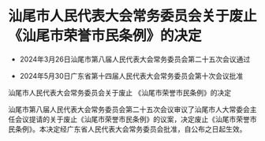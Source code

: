 # 汕尾市人民代表大会常务委员会关于废止《汕尾市荣誉市民条例》的决定

- 2024年3月26日汕尾市第八届人民代表大会常务委员会第二十五次会议通过

- 2024年5月30日广东省第十四届人民代表大会常务委员会第十次会议批准

<!-- INFO END -->

汕尾市人民代表大会常务委员会关于废止 《汕尾市荣誉市民条例》的决定

汕尾市第八届人民代表大会常务委员会第二十五次会议审议了汕尾市人大常委会主任会议提请的关于废止《汕尾市荣誉市民条例》的议案，决定废止《汕尾市荣誉市民条例》。本决定经广东省人民代表大会常务委员会批准，自公布之日起生效。
